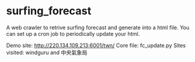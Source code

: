# surfing_forecast

A web crawler to retrive surfing forecast and generate into a html file.
You can set up a cron job to periodically update your html.

Demo site: http://220.134.109.213:6001/twn/
Core file: fc_update.py
Sites visited: windguru and 中央氣象局
